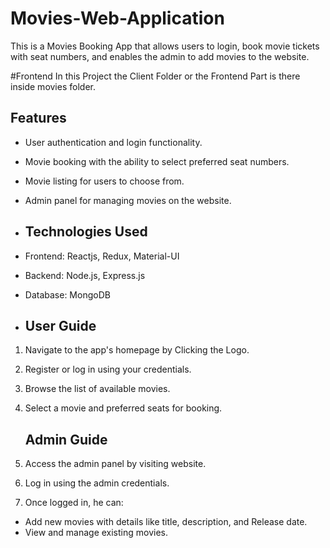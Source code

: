 # Movies-Web-Application

This is a Movies Booking App that allows users to login, book movie tickets with seat numbers, and enables the admin to add movies to the website.

#Frontend
In this Project the Client Folder or the Frontend Part is there inside movies folder.


## Features

- User authentication and login functionality.
- Movie booking with the ability to select preferred seat numbers.
- Movie listing for users to choose from.
- Admin panel for managing movies on the website.

- ## Technologies Used

- Frontend: Reactjs, Redux, Material-UI
- Backend: Node.js, Express.js
- Database: MongoDB

- ## User Guide

1. Navigate to the app's homepage by Clicking the Logo.
2. Register or log in using your credentials.
3. Browse the list of available movies.
4. Select a movie and preferred seats for booking.

   ## Admin Guide

1. Access the admin panel by visiting website.
2. Log in using the admin credentials.
3. Once logged in, he can:
- Add new movies with details like title, description, and Release date.
- View and manage existing movies.
